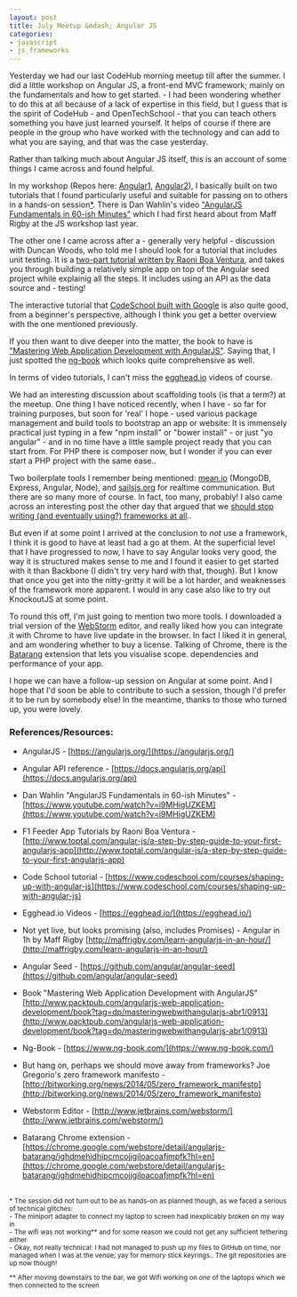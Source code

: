 ```yaml
---
layout: post
title: July Meetup &mdash; Angular JS 
categories:
- javascript
- js_frameworks
---
```


Yesterday we had our last CodeHub morning meetup till after the summer. I did a little workshop on Angular JS, a front-end MVC framework; mainly on the fundamentals and how to get started. - I had been wondering whether to do this at all because of a lack of expertise in this field, but I guess that is the spirit of CodeHub - and OpenTechSchool - that you can teach others something you have just learned yourself. It helps of course if there are people in the group who have worked with the technology and can add to what you are saying, and that was the case yesterday.

Rather than talking much about Angular JS itself, this is an account of some things I came across and found helpful. 

In my workshop (Repos here: [Angular1](https://github.com/CodeHubOrg/AngularJS-1-Fundamentals), [Angular2](https://github.com/CodeHubOrg/AngularJS-2-seed-build-test-with-F1App)), I basically built on two tutorials that I found particularly useful and suitable for passing on to others in a hands-on session[*](#glitches). There is Dan Wahlin's video ["AngularJS Fundamentals in 60-ish Minutes"](#wahlin) which I had first heard about from Maff Rigby at the JS workshop last year. 

The other one I came across after a - generally very helpful - discussion with Duncan Woods, who told me I should look for a tutorial that includes unit testing. It is a [two-part tutorial written by Raoni Boa Ventura](#formula1), and takes you through building a relatively simple app on top of the Angular seed project while explainig all the steps. It includes using an API as the data source and - testing! 

The interactive tutorial that [CodeSchool built with Google](#codeschool) is also quite good, from a beginner's perspective, although I think you get a better overview with the one mentioned previously. 

If you then want to dive deeper into the matter, the book to have is ["Mastering Web Application Development with AngularJS"](#mastering). Saying that, I just spotted the [ng-book](#ngbook) which looks quite comprehensive as well. 

In terms of video tutorials, I can't miss the [egghead.io](#egghead) videos of course. 

We had an interesting discussion about scaffolding tools (is that a term?) at the meetup. One thing I have noticed recently, when I have - so far for training purposes, but soon for \'real\' I hope - used various package management and build tools to bootstrap an app or website: It is immensely practical just typing in a few "npm install" or "bower install" - or just "yo angular" - and in no time have a little sample project ready that you can start from. For PHP there is composer now, but I wonder if you can ever start a PHP project with the same ease.. 

Two boilerplate tools I remember being mentioned: [mean.io](http://mean.io) (MongoDB, Express, Angular, Node), and [sailsjs.org](http://sailsjs.org/) for realtime communication. But there are so many more of course. In fact, too many, probably! I also came across an interesting post the other day that argued that we [should stop writing (and eventually using?) frameworks at all](#noframeworks)..

But even if at some point I arrived at the conclusion to *not* use a framework, I think it is good to have at least had a go at them. At the superficial level that I have progressed to now, I have to say Angular looks very good, the way it is structured makes sense to me and I found it easier to get started with it than Backbone (I didn't try very hard with that, though). But I know that once you get into the nitty-gritty it will be a lot harder, and weaknesses of the framework more apparent. I would in any case also like to try out KnockoutJS at some point.

To round this off, I\'m just going to mention two more tools. I downloaded a trial version of the [WebStorm](#webstorm) editor, and really liked how you can integrate it with Chrome to have live update in the browser. In fact I liked it in general, and am wondering whether to buy a license. Talking of Chrome, there is the [Batarang](#batarang) extension that lets you visualise scope. dependencies and performance of your app. 

I hope we can have a follow-up session on Angular at some point. And I hope that I'd soon be able to contribute to such a session, though I'd prefer it to be run by somebody else! In the meantime, thanks to those who turned up, you were lovely.

### References/Resources: 

- AngularJS - [https://angularjs.org/](https://angularjs.org/)
- Angular API reference - [https://docs.angularjs.org/api](https://docs.angularjs.org/api)

- <a name="wahlin"></a>Dan Wahlin "AngularJS Fundamentals in 60-ish Minutes" - [https://www.youtube.com/watch?v=i9MHigUZKEM](https://www.youtube.com/watch?v=i9MHigUZKEM)
- <a name="formula1"></a>F1 Feeder App Tutorials by Raoni Boa Ventura - [http://www.toptal.com/angular-js/a-step-by-step-guide-to-your-first-angularjs-app](http://www.toptal.com/angular-js/a-step-by-step-guide-to-your-first-angularjs-app)
- <a name="codeschool"></a>Code School tutorial - [https://www.codeschool.com/courses/shaping-up-with-angular-js](https://www.codeschool.com/courses/shaping-up-with-angular-js)
- <a name="egghead"></a>Egghead.io Videos - [https://egghead.io/](https://egghead.io/)
- Not yet live, but looks promising (also, includes Promises) - Angular in 1h by Maff Rigby [http://maffrigby.com/learn-angularjs-in-an-hour/](http://maffrigby.com/learn-angularjs-in-an-hour/)

- Angular Seed - [https://github.com/angular/angular-seed](https://github.com/angular/angular-seed)

- <a name="mastering"></a>Book "Mastering Web Application Development with AngularJS" [http://www.packtpub.com/angularjs-web-application-development/book?tag=dp/masteringwebwithangularjs-abr1/0913](http://www.packtpub.com/angularjs-web-application-development/book?tag=dp/masteringwebwithangularjs-abr1/0913)
- <a name="ng-book"></a>Ng-Book - [https://www.ng-book.com/](https://www.ng-book.com/)

- <a name="noframeworks"></a>But hang on, perhaps we should move away from frameworks? Joe Gregorio's zero framework manifesto - [http://bitworking.org/news/2014/05/zero_framework_manifesto](http://bitworking.org/news/2014/05/zero_framework_manifesto)

- <a name="webstorm"></a>Webstorm Editor - [http://www.jetbrains.com/webstorm/](http://www.jetbrains.com/webstorm/)
- <a name="batarang"></a>Batarang Chrome extension - [https://chrome.google.com/webstore/detail/angularjs-batarang/ighdmehidhipcmcojjgiloacoafjmpfk?hl=en](https://chrome.google.com/webstore/detail/angularjs-batarang/ighdmehidhipcmcojjgiloacoafjmpfk?hl=en)
<br />&nbsp;<br />

<div style="font-size: smaller">
<a name="glitches"></a>* The session did not turn out to be as hands-on as planned though, as we faced a serious of technical glitches:<br />
- The miniport adapter to connect my laptop to screen had inexplicably broken on my way in<br />
- The wifi was not working** and for some reason we could not get any sufficient tethering either<br />
- Okay, not really technical: I had not managed to push up my files to GitHub on time, nor managed when I was at the venue; yay for memory stick keyrings.. The git repositories are up now though!<br />

** After moving downstairs to the bar, we got Wifi working on *one* of the laptops which we then connected to the screen
</div>